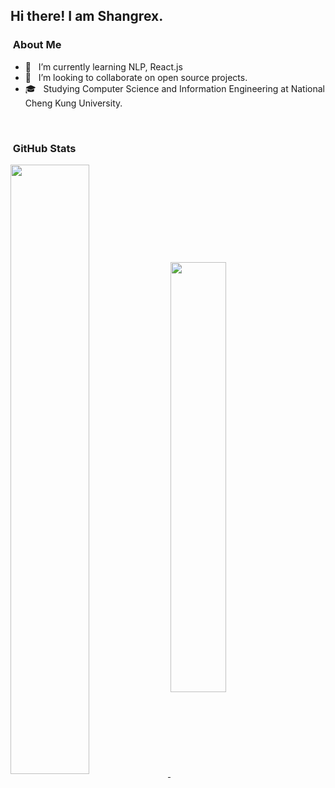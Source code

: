 <h2> Hi there! I am Shangrex. </h2>

<h3>  &nbsp;About Me </h3>

- 🌱 &nbsp; I’m currently learning NLP, React.js
- 👯 &nbsp; I’m looking to collaborate on open source projects.
- 🎓 &nbsp; Studying Computer Science and Information Engineering at National Cheng Kung University.

</br>

<h3>  &nbsp;GitHub Stats </h3>


<a href="https://github.com/anuraghazra/github-readme-stats">
  <img align="center" width=50% src="https://github-readme-stats.vercel.app/api?username=shangrex&show_icons=true" />
</a>
<a href="https://github.com/anuraghazra/convoychat">
  <img align="center" width=42% src="https://github-readme-stats.vercel.app/api/top-langs/?username=shangrex&hide=jupyter%20notebook,SWIG,Shaderlab&layout=compact"/>
</a>

